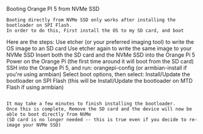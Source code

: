 Booting Orange PI 5 from NVMe SSD
```
Booting directly from NVMe SSD only works after installing the bootloader on SPI Flash.
In order to do this, First install the OS to my SD card, and boot
```
Here are the steps:
Use etcher (or your preferred imaging tool) to write the OS image to an SD card
Use etcher again to write the same image to your NVMe SSD
Insert both the SD card and the NVMe SSD into the Orange Pi 5
Power on the Orange Pi (the first time around it will boot from the SD card)
SSH into the Orange Pi 5, and run: orangepi-config (or armbian-install if you're using armbian)
Select boot options, then select: Install/Update the bootloader on SPI Flash (this will be Install/Update the bootloader on MTD Flash if using armbian)
```

It may take a few minutes to finish installing the bootloader.
Once this is complete, Remove the SD card and the device will now be able to boot directly from NVMe
(SD card is no longer needed -- this is true even if you decide to re-image your NVMe SSD)
```
